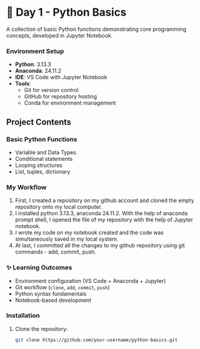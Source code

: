 # 🌟 Day 1 - Python Basics

A collection of basic Python functions demonstrating core programming concepts, developed in Jupyter Notebook.

### Environment Setup

- **Python**: 3.13.3
- **Anaconda**: 24.11.2
- **IDE**: VS Code with Jupyter Notebook
- **Tools**:
  - Git for version control
  - GitHub for repository hosting
  - Conda for environment management

## Project Contents

### Basic Python Functions

- Variable and Data Types
- Conditional statements
- Looping structures
- List, tuples, dictionary

### My Workflow

1. First, I created a repository on my github account and cloned the empty repository onto my local computer.
2. I installed python 3.13.3, anaconda 24.11.2. With the help of anaconda prompt shell, I opened the file of my repository with the help of Jupyter notebook.
3. I wrote my code on my notebook created and the code was simultaneously saved in my local system.
4. At last, I committed all the changes to my github repository using git commands - add, commit, push.

### ✨ Learning Outcomes

- Environment configuration (VS Code + Anaconda + Jupyter)
- Git workflow (`clone`, `add`, `commit`, `push`)
- Python syntax fundamentals
- Notebook-based development

### Installation

1. Clone the repository:
   ```bash
   git clone https://github.com/your-username/python-basics.git
   ```
